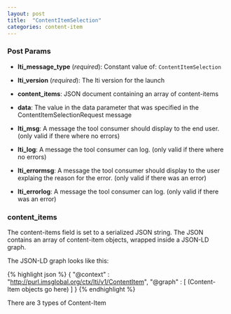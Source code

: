 ```yaml
---
layout: post
title:  "ContentItemSelection"
categories: content-item
---
```


### Post Params

* **lti_message_type** (*required*): Constant value of: ```ContentItemSelection```

* **lti_version** (*required*): The lti version for the launch

* **content_items**: JSON document containing an array of content-items

* **data**: The value in the data parameter that was specified in the ContentItemSelectionRequest message 

* **lti_msg**: A message the tool consumer should display to the end user. (only valid if there where no errors) 

* **lti_log**: A message the tool consumer can log. (only valid if there where no errors)

* **lti_errormsg**: A message the tool consumer should display to the user explaing the reason for the error. (only 
valid if there was an error)

* **lti_errorlog**: A message the tool consumer can log. (only valid if there was an error)


### **content_items**

The content-items field is set to a serialized JSON string. The JSON contains an array of content-item objects, wrapped 
inside a JSON-LD graph.


The JSON-LD graph looks like this:

{% highlight json %}
{
  "@context" : "http://purl.imsglobal.org/ctx/lti/v1/ContentItem",
  "@graph" : [
              (Content-Item objects go here)
              ]
}
{% endhighlight %}


There are 3 types of Content-Item 